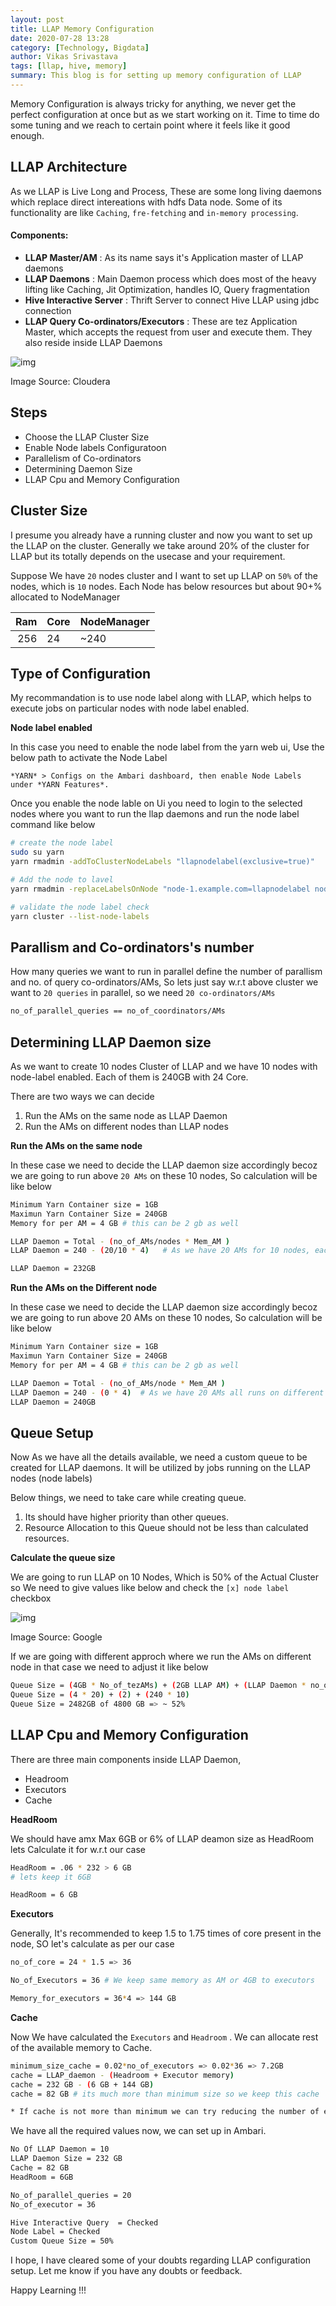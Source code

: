 ```yaml
---
layout: post
title: LLAP Memory Configuration
date: 2020-07-28 13:28
category: [Technology, Bigdata]
author: Vikas Srivastava
tags: [llap, hive, memory]
summary: This blog is for setting up memory configuration of LLAP
---
```


Memory Configuration is always tricky for anything, we never get the perfect configuration at once but as we start working on it. Time to time do some tuning and we reach to certain point where it feels like it good enough.

## **LLAP Architecture**
As we LLAP is Live Long and Process, These are some long living daemons which replace direct intereations with hdfs Data node. Some of its functionality are like `Caching`, `fre-fetching` and `in-memory processing`.

#### **Components:**

- **LLAP Master/AM** : As its name says it's Application master of LLAP daemons
- **LLAP Daemons**  : Main Daemon process which does most of the heavy lifting like Caching, Jit Optimization, handles IO, Query fragmentation
- **Hive Interactive Server** : Thrift Server to connect Hive LLAP using jdbc connection
- **LLAP Query Co-ordinators/Executors** : These are tez Application Master, which accepts the request from user and execute them. They also reside inside LLAP Daemons

![img](../../resource/others/arch.jpg)

Image Source: Cloudera

## **Steps**
* Choose the LLAP Cluster Size
* Enable Node labels Configuratoon
* Parallelism of Co-ordinators
* Determining Daemon Size
* LLAP Cpu and Memory Configuration


## **Cluster Size**

I presume you already have a running cluster and now you want to set up the LLAP on the cluster. Generally we take around 20% of the cluster for LLAP but its totally depends on the usecase and your requirement.

Suppose We have `20` nodes cluster and I want to set up LLAP on `50%` of the nodes, which is `10` nodes. Each Node has below resources but about 90+% allocated to NodeManager

|  Ram | Core | NodeManager |
| ---: | :--- | :---------- |
|  256 | 24   | ~240        |


## **Type of Configuration**
My recommandation is to use node label along with LLAP, which helps to execute jobs on particular nodes with node label enabled.

**Node label enabled**

In this case you need to enable the node label from the yarn web ui, Use the below path to activate the Node Label

```
*YARN* > Configs on the Ambari dashboard, then enable Node Labels under *YARN Features*.
```

Once you enable the node lable on Ui you need to login to the selected nodes where you want to run the llap daemons and run the node label command like below
```bash
# create the node label
sudo su yarn
yarn rmadmin -addToClusterNodeLabels "llapnodelabel(exclusive=true)"

# Add the node to lavel
yarn rmadmin -replaceLabelsOnNode "node-1.example.com=llapnodelabel node-2.example.com=llapnodelabel node-3.example.com=llapnodelabel"

# validate the node label check 
yarn cluster --list-node-labels
````

## **Parallism and Co-ordinators's number**

How many queries we want to run in parallel define the number of parallism and no. of query co-ordinators/AMs, So lets just say w.r.t above cluster we want to `20 queries` in parallel, so we need `20 co-ordinators/AMs`

```bash
no_of_parallel_queries == no_of_coordinators/AMs
```

## **Determining LLAP Daemon size**

As we want to create 10 nodes Cluster of LLAP and we have 10 nodes with node-label enabled. Each of them is 240GB with 24 Core.

There are two ways we can decide 
1. Run the AMs on the same node as LLAP Daemon
2. Run the AMs on different nodes than LLAP nodes

**Run the AMs on the same node**

In these case we need to decide the LLAP daemon size accordingly becoz we are going to run above `20 AMs` on these 10 nodes, So calculation will be like below

```bash
Minimum Yarn Container size = 1GB
Maximun Yarn Container Size = 240GB
Memory for per AM = 4 GB # this can be 2 gb as well

LLAP Daemon = Total - (no_of_AMs/nodes * Mem_AM )
LLAP Daemon = 240 - (20/10 * 4)   # As we have 20 AMs for 10 nodes, each will run 2 AMS

LLAP Daemon = 232GB
```

**Run the AMs on the Different node**

In these case we need to decide the LLAP daemon size accordingly becoz we are going to run above 20 AMs on these 10 nodes, So calculation will be like below

```bash
Minimum Yarn Container size = 1GB
Maximun Yarn Container Size = 240GB
Memory for per AM = 4 GB # this can be 2 gb as well

LLAP Daemon = Total - (no_of_AMs/node * Mem_AM )
LLAP Daemon = 240 - (0 * 4)  # As we have 20 AMs all runs on different nodes
LLAP Daemon = 240GB
```

## **Queue Setup**

Now As we have all the details available, we need a custom queue to be created for LLAP daemons. It will be utilized by jobs running on the LLAP nodes (node labels)

Below things, we need to take care while creating queue.

1. Its should have higher priority than other queues.
2. Resource Allocation to this Queue should not be less than calculated resources.

**Calculate the queue size**

We are going to run LLAP on 10 Nodes, Which is 50% of the Actual Cluster so We need to give values like below and check the `[x] node label` checkbox

![img](../../resource/others/queue.jpg)

Image Source: Google

If we are going with different approch where we run the AMs on different node in that case we need to adjust it like below

```bash
Queue Size = (4GB * No_of_tezAMs) + (2GB LLAP AM) + (LLAP Daemon * no_of_nodes)
Queue Size = (4 * 20) + (2) + (240 * 10)
Queue Size = 2482GB of 4800 GB => ~ 52%
```

## **LLAP Cpu and Memory Configuration**

There are three main components inside LLAP Daemon,

* Headroom  
* Executors
* Cache

**HeadRoom**

We should have amx Max 6GB or 6% of LLAP deamon size as HeadRoom lets Calculate it for w.r.t our case 

```bash 
HeadRoom = .06 * 232 > 6 GB
# lets keep it 6GB

HeadRoom = 6 GB
```

**Executors**

Generally, It's recommended to keep 1.5 to 1.75 times of core present in the node, SO let's calculate as per our case

```bash
no_of_core = 24 * 1.5 => 36

No_of_Executors = 36 # We keep same memory as AM or 4GB to executors

Memory_for_executors = 36*4 => 144 GB

```

**Cache**

Now We have calculated the `Executors` and `Headroom` . We can allocate rest of the available memory to Cache.

```bash
minimum_size_cache = 0.02*no_of_executors => 0.02*36 => 7.2GB
cache = LLAP_daemon - (Headroom + Executor memory)
cache = 232 GB - (6 GB + 144 GB)
cache = 82 GB # its much more than minimum size so we keep this cache

* If cache is not more than minimum we can try reducing the number of executor to adjust the cache
```

We have all the required values now, we can set up in Ambari.

```bash
No Of LLAP Daemon = 10
LLAP Daemon Size = 232 GB
Cache = 82 GB
HeadRoom = 6GB

No_of_parallel_queries = 20
No_of_executor = 36

Hive Interactive Query  = Checked
Node Label = Checked
Custom Queue Size = 50% 
```

I hope, I have cleared some of your doubts regarding LLAP configuration setup. Let me know if you have any doubts or feedback.

Happy Learning !!!